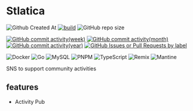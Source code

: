 # Stlatica 

<!-- ステータス系 -->
![Github Created At](https://img.shields.io/github/created-at/stlatica/stlatica?style=plastic)
[![build](https://github.com/stlatica/stlatica/actions/workflows/actions.yml/badge.svg?branch=main)](https://github.com/stlatica/stlatica/actions/workflows/actions.yml)
![GitHub repo size](https://img.shields.io/github/repo-size/stlatica/stlatica?style=plastic)

<!-- アクティビティ系 -->
[![GitHub commit activity(week)](https://img.shields.io/github/commit-activity/w/stlatica/stlatica)](https://github.com/stlatica/stlatica/pulse)
[![GitHub commit activity(month)](https://img.shields.io/github/commit-activity/m/stlatica/stlatica)](https://github.com/stlatica/stlatica/pulse/monthly)
[![GitHub commit activity(year)](https://img.shields.io/github/commit-activity/y/stlatica/stlatica)](https://github.com/stlatica/stlatica/graphs/commit-activity)
[![GitHub Issues or Pull Requests by label](https://img.shields.io/github/issues/stlatica/stlatica/bug)](https://github.com/stlatica/stlatica/labels/bug)

<!-- 技術スタック系 -->
<!-- https://ileriayo.github.io/markdown-badges/ -->
![Docker](https://img.shields.io/badge/docker-%230db7ed.svg?style=for-the-badge&logo=docker&logoColor=white)
![Go](https://img.shields.io/badge/go-%2300ADD8.svg?style=for-the-badge&logo=go&logoColor=white)
![MySQL](https://img.shields.io/badge/mysql-4479A1.svg?style=for-the-badge&logo=mysql&logoColor=white)
![PNPM](https://img.shields.io/badge/pnpm-%234a4a4a.svg?style=for-the-badge&logo=pnpm&logoColor=f69220)
![TypeScript](https://img.shields.io/badge/typescript-%23007ACC.svg?style=for-the-badge&logo=typescript&logoColor=white)
![Remix](https://img.shields.io/badge/remix-%23000.svg?style=for-the-badge&logo=remix&logoColor=white)
![Mantine](https://img.shields.io/badge/Mantine-ffffff?style=for-the-badge&logo=Mantine&logoColor=339af0)


SNS to support community activities

## features

- Activity Pub
